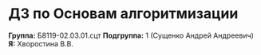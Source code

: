 # ДЗ по Основам алгоритмизации
**Группа:** Б8119-02.03.01.сцт
**Подгруппа:** 1 (Сущенко Андрей Андреевич)
**Я:** Хворостина В.В.
